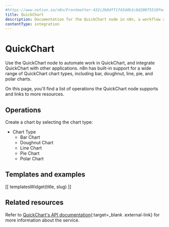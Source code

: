 ```yaml
---
#https://www.notion.so/n8n/Frontmatter-432c2b8dff1f43d4b1c8d20075510fe4
title: QuickChart
description: Documentation for the QuickChart node in n8n, a workflow automation platform. Includes details of operations and configuration, and links to examples and credentials information.
contentType: integration
---
```


# QuickChart

Use the QuickChart node to automate work in QuickChart, and integrate QuickChart with other applications. n8n has built-in support for a wide range of QuickChart chart types, including bar, doughnut, line, pie, and polar charts.

On this page, you'll find a list of operations the QuickChart node supports and links to more resources.

## Operations

Create a chart by selecting the chart type:

* Chart Type
	* Bar Chart
	* Doughnut Chart
	* Line Chart
	* Pie Chart
	* Polar Chart

## Templates and examples

<!-- see https://www.notion.so/n8n/Pull-in-templates-for-the-integrations-pages-37c716837b804d30a33b47475f6e3780 -->
[[ templatesWidget(title, slug) ]]

## Related resources

Refer to [QuickChart's API documentation](https://quickchart.io/documentation/){:target=_blank .external-link} for more information about the service.
